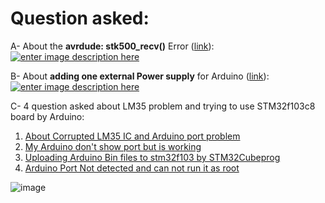 # Question asked:

A- About the **avrdude: stk500_recv()** Error ([link][1]):
[![enter image description here][2]][2]


B- About **adding one external Power supply** for Arduino ([link][3]):
[![enter image description here][4]][4]

C- 4 question asked about LM35 problem and trying to use STM32f103c8 board by Arduino:

 1. [About Corrupted LM35 IC and Arduino port problem][5]
 2. [My Arduino don't show port but is working][6]
 3. [Uploading Arduino Bin files to stm32f103 by STM32Cubeprog][7]
 4. [Arduino Port Not detected and can not run it as root][8]

![image](https://user-images.githubusercontent.com/6679151/122237122-5044b200-ced4-11eb-85b5-505761ddf968.png)


  [1]: https://arduino.stackexchange.com/questions/84408/avrdude-stk500-recv-programmer-is-not-responding-arduino-lcd-i2c-upload-prob
  [2]: https://i.stack.imgur.com/Z2kHA.png
  [3]: https://arduino.stackexchange.com/questions/84520/usb-and-lm7805-both-to-power-arduino
  [4]: https://i.stack.imgur.com/mAYG5.png
  [5]: https://arduino.stackexchange.com/questions/84593/about-corrupted-lm35-ic-and-arduino-port-problem?noredirect=1#comment190521_84593
  [6]: https://arduino.stackexchange.com/questions/84706/my-arduino-dont-show-port-but-is-working/84710?noredirect=1#comment190499_84710
  [7]: https://arduino.stackexchange.com/questions/84705/uploading-arduino-bin-files-to-stm32f103-by-stm32cubeprog?noredirect=1#comment190393_84705
  [8]: https://askubuntu.com/questions/1345632/arduino-port-not-detected-and-can-not-run-it-as-root?noredirect=1#comment2299189_1345632
